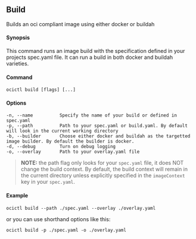 ## Build

Builds an oci compliant image using either docker or buildah

#### Synopsis

This command runs an image build with the specification defined in your projects spec.yaml file. It can run a build in both docker and buildah varieties.

#### Command

```
ocictl build [flags] [...]
```

#### Options

```
-n, --name          Specify the name of your build or defined in spec.yaml
-p, --path          Path to your spec.yaml or build.yaml. By default will look in the current working directory
-b, --builder       Choose either docker and buildah as the targetted image builder. By default the builder is docker.
-d, --debug         Turn on debug logging
-o, --overlay       Path to your overlay.yaml file
```

>**NOTE:** the path flag only looks for your `spec.yaml` file, it does NOT change the build context. By default, the build context will remain in the
current directory unless explicitly specified in the `imageContext` key in your `spec.yaml`.

#### Example

```
ocictl build --path ./spec.yaml --overlay ./overlay.yaml
```

or you can use shorthand options like this:

```
ocictl build -p ./spec.yaml -o ./overlay.yaml
```
